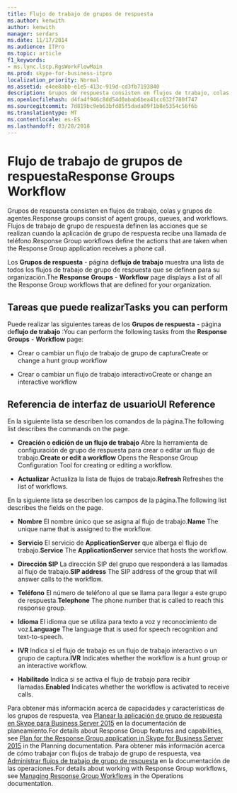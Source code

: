 ```yaml
---
title: Flujo de trabajo de grupos de respuesta
ms.author: kenwith
author: kenwith
manager: serdars
ms.date: 11/17/2014
ms.audience: ITPro
ms.topic: article
f1_keywords:
- ms.lync.lscp.RgsWorkFlowMain
ms.prod: skype-for-business-itpro
localization_priority: Normal
ms.assetid: e4ee8abb-e1e5-413c-919d-cd3fb7193840
description: Grupos de respuesta consisten en flujos de trabajo, colas y grupos de agentes. Flujos de trabajo de grupo de respuesta definen las acciones que se realizan cuando la aplicación de grupo de respuesta recibe una llamada de teléfono.
ms.openlocfilehash: d4fa4f946c8dd54d0abab6bea41cc632f780f747
ms.sourcegitcommit: 7d819bc9eb63bfd85f5dada09f1b8e5354c56f6b
ms.translationtype: MT
ms.contentlocale: es-ES
ms.lasthandoff: 03/28/2018
---
```

# <a name="response-groups-workflow"></a><span data-ttu-id="8f7d4-104">Flujo de trabajo de grupos de respuesta</span><span class="sxs-lookup"><span data-stu-id="8f7d4-104">Response Groups Workflow</span></span>
 
<span data-ttu-id="8f7d4-105">Grupos de respuesta consisten en flujos de trabajo, colas y grupos de agentes.</span><span class="sxs-lookup"><span data-stu-id="8f7d4-105">Response groups consist of agent groups, queues, and workflows.</span></span> <span data-ttu-id="8f7d4-106">Flujos de trabajo de grupo de respuesta definen las acciones que se realizan cuando la aplicación de grupo de respuesta recibe una llamada de teléfono.</span><span class="sxs-lookup"><span data-stu-id="8f7d4-106">Response Group workflows define the actions that are taken when the Response Group application receives a phone call.</span></span> 
  
<span data-ttu-id="8f7d4-107">Los **Grupos de respuesta** - página de**flujo de trabajo** muestra una lista de todos los flujos de trabajo de grupo de respuesta que se definen para su organización.</span><span class="sxs-lookup"><span data-stu-id="8f7d4-107">The **Response Groups** - **Workflow** page displays a list of all the Response Group workflows that are defined for your organization.</span></span>
  
## <a name="tasks-you-can-perform"></a><span data-ttu-id="8f7d4-108">Tareas que puede realizar</span><span class="sxs-lookup"><span data-stu-id="8f7d4-108">Tasks you can perform</span></span>

<span data-ttu-id="8f7d4-109">Puede realizar las siguientes tareas de los **Grupos de respuesta** - página de**flujo de trabajo** :</span><span class="sxs-lookup"><span data-stu-id="8f7d4-109">You can perform the following tasks from the **Response Groups** - **Workflow** page:</span></span>
  
- <span data-ttu-id="8f7d4-110">Crear o cambiar un flujo de trabajo de grupo de captura</span><span class="sxs-lookup"><span data-stu-id="8f7d4-110">Create or change a hunt group workflow</span></span>
    
- <span data-ttu-id="8f7d4-111">Crear o cambiar un flujo de trabajo interactivo</span><span class="sxs-lookup"><span data-stu-id="8f7d4-111">Create or change an interactive workflow</span></span>
    
## <a name="ui-reference"></a><span data-ttu-id="8f7d4-112">Referencia de interfaz de usuario</span><span class="sxs-lookup"><span data-stu-id="8f7d4-112">UI Reference</span></span>

<span data-ttu-id="8f7d4-113">En la siguiente lista se describen los comandos de la página.</span><span class="sxs-lookup"><span data-stu-id="8f7d4-113">The following list describes the commands on the page.</span></span>
  
- <span data-ttu-id="8f7d4-114">**Creación o edición de un flujo de trabajo** Abre la herramienta de configuración de grupo de respuesta para crear o editar un flujo de trabajo.</span><span class="sxs-lookup"><span data-stu-id="8f7d4-114">**Create or edit a workflow** Opens the Response Group Configuration Tool for creating or editing a workflow.</span></span>
    
- <span data-ttu-id="8f7d4-115">**Actualizar** Actualiza la lista de flujos de trabajo.</span><span class="sxs-lookup"><span data-stu-id="8f7d4-115">**Refresh** Refreshes the list of workflows.</span></span>
    
<span data-ttu-id="8f7d4-116">En la siguiente lista se describen los campos de la página.</span><span class="sxs-lookup"><span data-stu-id="8f7d4-116">The following list describes the fields on the page.</span></span>
  
- <span data-ttu-id="8f7d4-117">**Nombre** El nombre único que se asigna al flujo de trabajo.</span><span class="sxs-lookup"><span data-stu-id="8f7d4-117">**Name** The unique name that is assigned to the workflow.</span></span>
    
- <span data-ttu-id="8f7d4-118">**Servicio** El servicio de **ApplicationServer** que alberga el flujo de trabajo.</span><span class="sxs-lookup"><span data-stu-id="8f7d4-118">**Service** The **ApplicationServer** service that hosts the workflow.</span></span>
    
- <span data-ttu-id="8f7d4-119">**Dirección SIP** La dirección SIP del grupo que responderá a las llamadas al flujo de trabajo.</span><span class="sxs-lookup"><span data-stu-id="8f7d4-119">**SIP address** The SIP address of the group that will answer calls to the workflow.</span></span>
    
- <span data-ttu-id="8f7d4-120">**Teléfono** El número de teléfono al que se llama para llegar a este grupo de respuesta.</span><span class="sxs-lookup"><span data-stu-id="8f7d4-120">**Telephone** The phone number that is called to reach this response group.</span></span>
    
- <span data-ttu-id="8f7d4-121">**Idioma** El idioma que se utiliza para texto a voz y reconocimiento de voz.</span><span class="sxs-lookup"><span data-stu-id="8f7d4-121">**Language** The language that is used for speech recognition and text-to-speech.</span></span>
    
- <span data-ttu-id="8f7d4-122">**IVR** Indica si el flujo de trabajo es un flujo de trabajo interactivo o un grupo de captura.</span><span class="sxs-lookup"><span data-stu-id="8f7d4-122">**IVR** Indicates whether the workflow is a hunt group or an interactive workflow.</span></span>
    
- <span data-ttu-id="8f7d4-123">**Habilitado** Indica si se activa el flujo de trabajo para recibir llamadas.</span><span class="sxs-lookup"><span data-stu-id="8f7d4-123">**Enabled** Indicates whether the workflow is activated to receive calls.</span></span>
    
<span data-ttu-id="8f7d4-124">Para obtener más información acerca de capacidades y características de los grupos de respuesta, vea [Planear la aplicación de grupo de respuesta en Skype para Business Server 2015](../../plan-your-deployment/enterprise-voice-solution/response-group.md) en la documentación de planeamiento.</span><span class="sxs-lookup"><span data-stu-id="8f7d4-124">For details about Response Group features and capabilities, see [Plan for the Response Group application in Skype for Business Server 2015](../../plan-your-deployment/enterprise-voice-solution/response-group.md) in the Planning documentation.</span></span> <span data-ttu-id="8f7d4-125">Para obtener más información acerca de cómo trabajar con flujos de trabajo de grupo de respuesta, vea [Administrar flujos de trabajo de grupo de respuesta](http://technet.microsoft.com/library/42cfccdd-2844-4875-b4e3-813e1df15f08.aspx) en la documentación de las operaciones.</span><span class="sxs-lookup"><span data-stu-id="8f7d4-125">For details about working with Response Group workflows, see [Managing Response Group Workflows](http://technet.microsoft.com/library/42cfccdd-2844-4875-b4e3-813e1df15f08.aspx) in the Operations documentation.</span></span>
  

